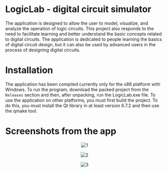# LogicLab - digital circuit simulator

The application is designed to allow the user to model, visualize, and analyze the operation of logic circuits. This project also responds to the need to facilitate learning and better understand the basic concepts related to digital circuits. The application is dedicated to people learning the basics of digital circuit design, but it can also be used by advanced users in the process of designing digital circuits.

# Installation

The application has been compiled currently only for the x86 platform with Windows. To run the program, download the packed project from the ``Releases`` section and then, after unpacking, run the LogicLab.exe file. To use the application on other platforms, you must first build the project. To do this, you must install the Qt library in at least version 6.7.2 and then use the qmake tool.

# Screenshots from the app

<p align="center">
  <img src="https://i.imgur.com/M3Rl321.png" alt="1">
</p>

<p align="center">
  <img src="https://i.imgur.com/Q2Oqjeo.png" alt="2">
</p>

<p align="center">
  <img src="https://i.imgur.com/Wgn268B.png" alt="3">
</p>

